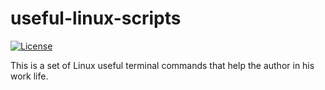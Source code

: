 # useful-linux-scripts

[![License](https://img.shields.io/badge/License-Apache%202.0-blue.svg)](https://opensource.org/licenses/Apache-2.0)

This is a set of Linux useful terminal commands that help the author in his work life. 
